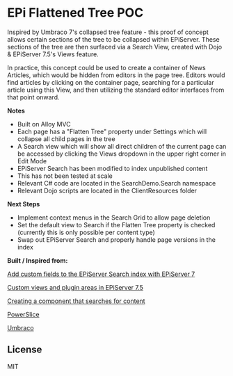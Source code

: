 EPi Flattened Tree POC
=========

Inspired by Umbraco 7's collapsed tree feature - this proof of concept allows certain sections of the tree to be collapsed within EPiServer. These sections of the tree are then surfaced via a Search View, created with Dojo & EPiServer 7.5's Views feature.

In practice, this concept could be used to create a container of News Articles, which would be hidden from editors in the page tree. Editors would find articles by clicking on the container page, searching for a particular article using this View, and then utilizing the standard editor interfaces from that point onward. 

**Notes**

  - Built on Alloy MVC
  - Each page has a "Flatten Tree" property under Settings which will collapse all child pages in the tree
  - A Search view which will show all direct children of the current page can be accessed by clicking the Views dropdown in the upper right corner in Edit Mode
  - EPiServer Search has been modified to index unpublished content
  - This has not been tested at scale
  - Relevant C# code are located in the SearchDemo.Search namespace
  - Relevant Dojo scripts are located in the ClientResources folder

**Next Steps**

- Implement context menus in the Search Grid to allow page deletion
- Set the default view to Search if the Flatten Tree property is checked (currently this is only possible per content type)
- Swap out EPiServer Search and properly handle page versions in the index

**Built / Inspired from:**

[Add custom fields to the EPiServer Search index with EPiServer 7](http://tedgustaf.com/blog/2013/4/add-custom-fields-to-the-episerver-search-index-with-episerver-7/)

[Custom views and plugin areas in EPiServer 7.5](http://world.episerver.com/Blogs/Duong-Nguyen/Dates/2013/12/Custom-views-and-plugin-areas-in-EPiServer-75/)

[Creating a component that searches for content](http://world.episerver.com/Blogs/Linus-Ekstrom/Dates/2012/11/Creating-a-component-that-searches-for-content/)

[PowerSlice](http://joelabrahamsson.com/powerslice/ "PowerSlice")

[Umbraco](http://umbraco.com/ "Umbraco")

License
----

MIT
